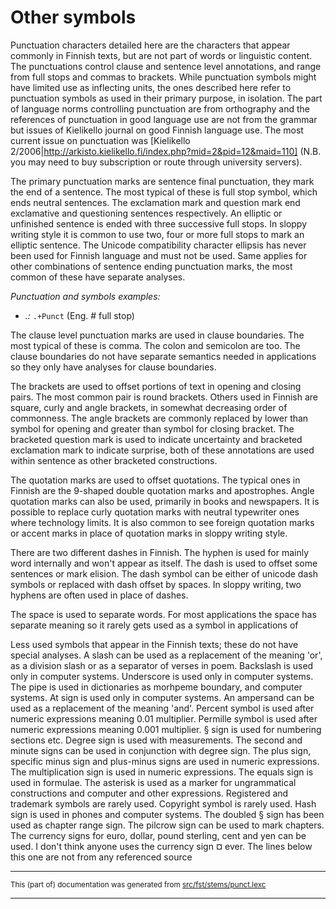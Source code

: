 # Other symbols
Punctuation characters detailed here are the characters that appear commonly
in Finnish texts, but are not part of words or linguistic content. The
punctuations control clause and sentence level annotations, and range
from full stops and commas to brackets. While punctuation symbols might
have limited use as inflecting units, the ones described here refer to
punctuation symbols as used in their primary purpose, in isolation. The
part of language norms controlling punctuation are from orthography and
the references of punctuation in good language use are not from the grammar
but issues of Kielikello journal on good Finnish language use. The most
current issue on punctuation was [Kielikello 
2/2006|http://arkisto.kielikello.fi/index.php?mid=2&pid=12&maid=110] (N.B.
you may need to buy subscription or route through university servers).

The primary punctuation marks are sentence final punctuation, they mark
the end of a sentence. The most typical of these is full stop symbol, which
ends neutral sentences. The exclamation mark and question mark end
exclamative and questioning sentences respectively. An elliptic or unfinished
sentence is ended with three successive full stops. In sloppy writing style
it is common to use two, four or more full stops to mark an elliptic
sentence. The Unicode compatibility character ellipsis has never been used
for Finnish language and must not be used. Same applies for other
combinations of sentence ending punctuation marks, the most common of these
have separate analyses.

*Punctuation and symbols examples:*
* *.:* `.+Punct` (Eng. # full stop)

The clause level punctuation marks are used in clause boundaries. The most
typical of these is comma. The colon and semicolon are too. The clause
boundaries do not have separate semantics needed in applications so they only
have analyses for clause boundaries.

The brackets are used to offset portions of text in opening and closing
pairs. The most common pair is round brackets. Others used in Finnish are
square, curly and angle brackets, in somewhat decreasing order of commonness.
The angle brackets are commonly replaced by lower than symbol for opening and
greater than symbol for closing bracket.
The bracketed question mark is used to indicate uncertainty and bracketed
exclamation mark to indicate surprise, both of these annotations are used
within sentence as other bracketed constructions.

The quotation marks are used to offset quotations. The typical ones in
Finnish are the 9-shaped double quotation marks and apostrophes. Angle
quotation marks can also be used, primarily in books and newspapers.
It is possible to replace curly quotation marks with neutral typewriter
ones where technology limits. It is also common to see foreign quotation
marks or accent marks in place of quotation marks in sloppy writing style.

There are two different dashes in Finnish. The hyphen is used for mainly
word internally and won't appear as itself. The dash is used to offset
some sentences or mark elision. The dash symbol can be either of unicode
dash symbols or replaced with dash offset by spaces. In sloppy writing,
two hyphens are often used in place of dashes.

The space is used to separate words. For most applications the space has
separate meaning so it rarely gets used as a symbol in applications of

Less used symbols that appear in the Finnish texts; these do not have 
special analyses. A slash can be used as a replacement of the meaning 'or',
as a division slash or as a separator of verses in poem. 
Backslash is used only in computer systems.
Underscore is used only in computer systems.
The pipe is used in dictionaries as morhpeme boundary, and computer systems.
At sign is used only in computer systems.
An ampersand can be used as a replacement of the meaning 'and'.
Percent symbol is used after numeric expressions meaning 0.01 multiplier.
Permille symbol is used after numeric expressions meaning 0.001 multiplier.
§ sign is used for numbering sections etc.
Degree sign is used with measurements. The second and minute signs can be
used in conjunction with degree sign.
The plus sign, specific minus sign and plus-minus signs are used in
numeric expressions. The multiplication sign is used in numeric expressions.
The equals sign is used in formulae. The asterisk is used as a marker
for ungrammatical constructions and computer and other expressions.
Registered and trademark symbols are rarely used. Copyright symbol is
rarely used. Hash sign is used in phones and computer systems.
The doubled § sign has been used as chapter range sign. The pilcrow
sign can be used to mark chapters.
The currency signs for euro, dollar, pound sterling, cent and yen can be
used. I don't think anyone uses the currency sign ¤ ever.
The lines below this one are not from any referenced source

* * *

<small>This (part of) documentation was generated from [src/fst/stems/punct.lexc](https://github.com/giellalt/lang-fin/blob/main/src/fst/stems/punct.lexc)</small>

---

